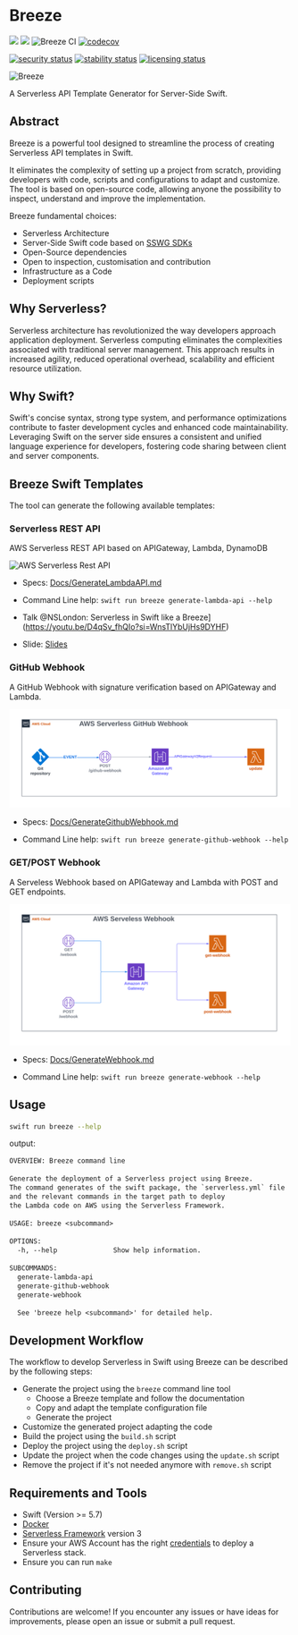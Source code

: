 # Breeze
[![](https://img.shields.io/endpoint?url=https%3A%2F%2Fswiftpackageindex.com%2Fapi%2Fpackages%2Fswift-sprinter%2FBreeze%2Fbadge%3Ftype%3Dswift-versions)](https://swiftpackageindex.com/swift-sprinter/Breeze) [![](https://img.shields.io/endpoint?url=https%3A%2F%2Fswiftpackageindex.com%2Fapi%2Fpackages%2Fswift-sprinter%2FBreeze%2Fbadge%3Ftype%3Dplatforms)](https://swiftpackageindex.com/swift-sprinter/Breeze) ![Breeze CI](https://github.com/swift-sprinter/Breeze/actions/workflows/swift-test.yml/badge.svg) [![codecov](https://codecov.io/gh/swift-sprinter/Breeze/branch/main/graph/badge.svg?token=PJR7YGBSQ0)](https://codecov.io/gh/swift-sprinter/Breeze)

[![security status](https://www.meterian.io/badge/gh/swift-sprinter/Breeze/security?branch=main)](https://www.meterian.io/report/gh/swift-sprinter/Breeze)
[![stability status](https://www.meterian.io/badge/gh/swift-sprinter/Breeze/stability?branch=main)](https://www.meterian.io/report/gh/swift-sprinter/Breeze)
[![licensing status](https://www.meterian.io/badge/gh/swift-sprinter/Breeze/licensing?branch=main)](https://www.meterian.io/report/gh/swift-sprinter/Breeze)

![Breeze](logo.png)

A Serverless API Template Generator for Server-Side Swift.

## Abstract

Breeze is a powerful tool designed to streamline the process of creating Serverless API templates in Swift.

It eliminates the complexity of setting up a project from scratch, providing developers with code, scripts and configurations to adapt and customize.
The tool is based on open-source code, allowing anyone the possibility to inspect, understand and improve the implementation.

Breeze fundamental choices:

- Serverless Architecture
- Server-Side Swift code based on [SSWG SDKs](https://www.swift.org/sswg/)
- Open-Source dependencies
- Open to inspection, customisation and contribution
- Infrastructure as a Code
- Deployment scripts

## Why Serverless?

Serverless architecture has revolutionized the way developers approach application deployment. Serverless computing eliminates the complexities associated with traditional server management. This approach results in increased agility, reduced operational overhead, scalability and efficient resource utilization.

## Why Swift?

Swift's concise syntax, strong type system, and performance optimizations contribute to faster development cycles and enhanced code maintainability. Leveraging Swift on the server side ensures a consistent and unified language experience for developers, fostering code sharing between client and server components.

## Breeze Swift Templates

The tool can generate the following available templates:

### Serverless REST API
AWS Serverless REST API based on APIGateway, Lambda, DynamoDB

![AWS Serverless Rest API](/images/AWS-Serverless-REST-API.svg)

- Specs: [Docs/GenerateLambdaAPI.md](Docs/GenerateLambdaAPI.md)

- Command Line help: `swift run breeze generate-lambda-api --help`

- Talk @NSLondon: Serverless in Swift like a Breeze](https://youtu.be/D4qSv_fhQIo?si=WnsTlYbUjHs9DYHF)

- Slide: [Slides](https://www.slideshare.net/AndreaScuderi6/serverless-in-swift-like-a-breeze)

### GitHub Webhook

A GitHub Webhook with signature verification based on APIGateway and Lambda.

![AWS Serverless GitHub Webhook](/images/AWS-Serverless-Github-Webhook.svg)

- Specs: [Docs/GenerateGithubWebhook.md](Docs/GenerateGithubWebhook.md)

- Command Line help: `swift run breeze generate-github-webhook --help`

### GET/POST Webhook

A Serveless Webhook based on APIGateway and Lambda with POST and GET endpoints.

![AWS Serverless Webhook](/images/AWS-Serverless-Webhook.svg)

- Specs: [Docs/GenerateWebhook.md](Docs/GenerateWebhook.md)

- Command Line help: `swift run breeze generate-webhook --help`

## Usage

```bash
swift run breeze --help
```

output:

```
OVERVIEW: Breeze command line

Generate the deployment of a Serverless project using Breeze.
The command generates of the swift package, the `serverless.yml` file and the relevant commands in the target path to deploy
the Lambda code on AWS using the Serverless Framework.

USAGE: breeze <subcommand>

OPTIONS:
  -h, --help              Show help information.

SUBCOMMANDS:
  generate-lambda-api
  generate-github-webhook
  generate-webhook

  See 'breeze help <subcommand>' for detailed help.
```

## Development Workflow

The workflow to develop Serverless in Swift using Breeze can be described by the following steps:

- Generate the project using the `breeze` command line tool
  - Choose a Breeze template and follow the documentation
  - Copy and adapt the template configuration file
  - Generate the project
- Customize the generated project adapting the code
- Build the project using the `build.sh` script
- Deploy the project using the `deploy.sh` script
- Update the project when the code changes using the `update.sh` script
- Remove the project if it's not needed anymore with `remove.sh` script

## Requirements and Tools

- Swift (Version >= 5.7)
- [Docker](https://docs.docker.com/install/)
- [Serverless Framework](https://www.serverless.com/framework/docs/getting-started/) version 3
- Ensure your AWS Account has the right [credentials](https://www.serverless.com/framework/docs/providers/aws/guide/credentials/) to deploy a Serverless stack.
- Ensure you can run `make`

## Contributing

Contributions are welcome! If you encounter any issues or have ideas for improvements, please open an issue or submit a pull request.



